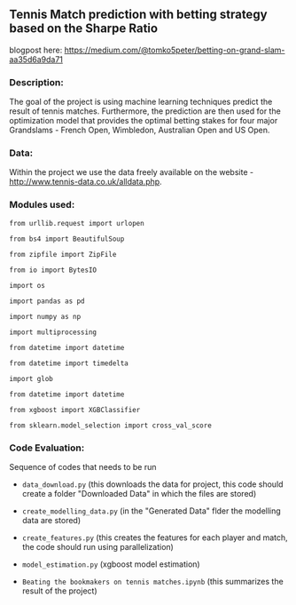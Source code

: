 ## Tennis Match prediction with betting strategy based on the Sharpe Ratio

blogpost here: https://medium.com/@tomko5peter/betting-on-grand-slam-aa35d6a9da71

### Description:

The goal of the project is using machine learning techniques predict the result of tennis matches. Furthermore, the prediction are then used for the optimization model that provides the optimal betting stakes for four major Grandslams - French Open, Wimbledon, Australian Open and US Open.

### Data:

Within the project we use the data freely available on the website - http://www.tennis-data.co.uk/alldata.php.

### Modules used:

`from urllib.request import urlopen`

`from bs4 import BeautifulSoup`

`from zipfile import ZipFile`

`from io import BytesIO`

`import os`

`import pandas as pd`

`import numpy as np`

`import multiprocessing`

`from datetime import datetime`

`from datetime import timedelta`

`import glob`

`from datetime import datetime`

`from xgboost import XGBClassifier`

`from sklearn.model_selection import cross_val_score`

### Code Evaluation:

Sequence of codes that needs to be run

* `data_download.py` (this downloads the data for project, this code should create a folder "Downloaded Data" in which the files are stored)

* `create_modelling_data.py` (in the "Generated Data" flder the modelling data are stored)

* `create_features.py` (this creates the features for each player and match, the code should run using parallelization)

* `model_estimation.py` (xgboost model estimation)

* `Beating the bookmakers on tennis matches.ipynb` (this summarizes the result of the project)
